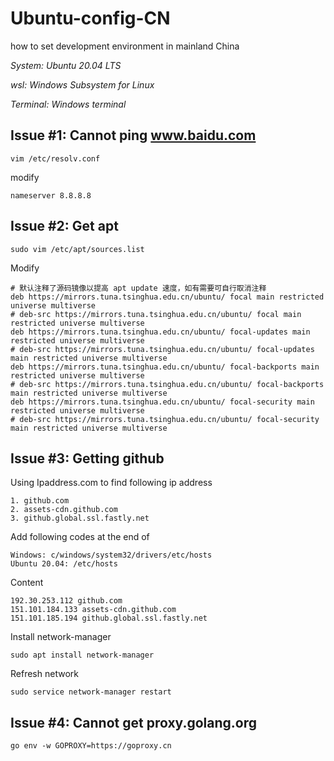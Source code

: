 # Ubuntu-config-CN
how to set development environment in mainland China

*System: Ubuntu 20.04 LTS*

*wsl: Windows Subsystem for Linux*

*Terminal: Windows terminal*

## Issue #1: Cannot ping www.baidu.com

```
vim /etc/resolv.conf 
```
modify
```
nameserver 8.8.8.8
```

## Issue #2: Get apt
```
sudo vim /etc/apt/sources.list
```
Modify
```
# 默认注释了源码镜像以提高 apt update 速度，如有需要可自行取消注释
deb https://mirrors.tuna.tsinghua.edu.cn/ubuntu/ focal main restricted universe multiverse
# deb-src https://mirrors.tuna.tsinghua.edu.cn/ubuntu/ focal main restricted universe multiverse
deb https://mirrors.tuna.tsinghua.edu.cn/ubuntu/ focal-updates main restricted universe multiverse
# deb-src https://mirrors.tuna.tsinghua.edu.cn/ubuntu/ focal-updates main restricted universe multiverse
deb https://mirrors.tuna.tsinghua.edu.cn/ubuntu/ focal-backports main restricted universe multiverse
# deb-src https://mirrors.tuna.tsinghua.edu.cn/ubuntu/ focal-backports main restricted universe multiverse
deb https://mirrors.tuna.tsinghua.edu.cn/ubuntu/ focal-security main restricted universe multiverse
# deb-src https://mirrors.tuna.tsinghua.edu.cn/ubuntu/ focal-security main restricted universe multiverse
```

## Issue #3: Getting github
Using Ipaddress.com to find following ip address
```
1. github.com
2. assets-cdn.github.com
3. github.global.ssl.fastly.net
```
Add following codes at the end of
```
Windows: c/windows/system32/drivers/etc/hosts
Ubuntu 20.04: /etc/hosts
```
Content
```
192.30.253.112 github.com
151.101.184.133 assets-cdn.github.com
151.101.185.194 github.global.ssl.fastly.net
```
Install network-manager
```
sudo apt install network-manager
```
Refresh network
```
sudo service network-manager restart
```

## Issue #4: Cannot get proxy.golang.org

```
go env -w GOPROXY=https://goproxy.cn
```
